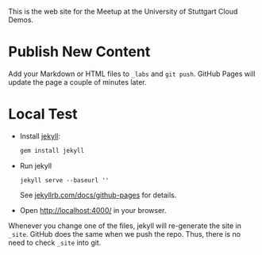 This is the web site for the Meetup at the University of Stuttgart Cloud Demos.

# Publish New Content

Add your Markdown or HTML files to `_labs` and `git push`. GitHub Pages will update the page a couple of minutes later.

# Local Test

* Install [jekyll](http://jekyllrb.com/):

  ```bash
  gem install jekyll
  ```

* Run jekyll

  ```
  jekyll serve --baseurl ''
  ```

  See [jekyllrb.com/docs/github-pages](http://jekyllrb.com/docs/github-pages/) for details.

* Open [http://localhost:4000/](http://localhost:4000/) in your browser.

Whenever you change one of the files, jekyll will re-generate the site in `_site`. GitHub does the same when we push the repo. Thus, there is no need to check `_site` into git.
